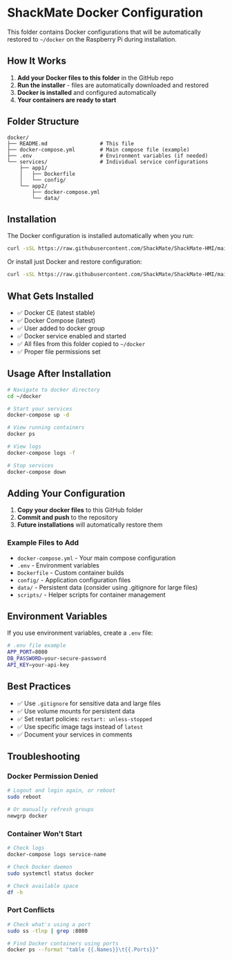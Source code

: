 # ShackMate Docker Configuration

This folder contains Docker configurations that will be automatically restored to `~/docker` on the Raspberry Pi during installation.

## How It Works

1. **Add your Docker files to this folder** in the GitHub repo
2. **Run the installer** - files are automatically downloaded and restored
3. **Docker is installed** and configured automatically
4. **Your containers are ready to start**

## Folder Structure

```text
docker/
├── README.md                 # This file
├── docker-compose.yml        # Main compose file (example)
├── .env                      # Environment variables (if needed)
└── services/                 # Individual service configurations
    ├── app1/
    │   ├── Dockerfile
    │   └── config/
    └── app2/
        ├── docker-compose.yml
        └── data/
```

## Installation

The Docker configuration is installed automatically when you run:

```bash
curl -sSL https://raw.githubusercontent.com/ShackMate/ShackMate-HMI/main/install-shackmate-complete.sh | sudo bash
```

Or install just Docker and restore configuration:

```bash
curl -sSL https://raw.githubusercontent.com/ShackMate/ShackMate-HMI/main/install-docker.sh | sudo bash
```

## What Gets Installed

- ✅ Docker CE (latest stable)
- ✅ Docker Compose (latest)
- ✅ User added to docker group
- ✅ Docker service enabled and started
- ✅ All files from this folder copied to `~/docker`
- ✅ Proper file permissions set

## Usage After Installation

```bash
# Navigate to docker directory
cd ~/docker

# Start your services
docker-compose up -d

# View running containers
docker ps

# View logs
docker-compose logs -f

# Stop services
docker-compose down
```

## Adding Your Configuration

1. **Copy your docker files** to this GitHub folder
2. **Commit and push** to the repository
3. **Future installations** will automatically restore them

### Example Files to Add

- `docker-compose.yml` - Your main compose configuration
- `.env` - Environment variables
- `Dockerfile` - Custom container builds
- `config/` - Application configuration files
- `data/` - Persistent data (consider using .gitignore for large files)
- `scripts/` - Helper scripts for container management

## Environment Variables

If you use environment variables, create a `.env` file:

```bash
# .env file example
APP_PORT=8080
DB_PASSWORD=your-secure-password
API_KEY=your-api-key
```

## Best Practices

- ✅ Use `.gitignore` for sensitive data and large files
- ✅ Use volume mounts for persistent data
- ✅ Set restart policies: `restart: unless-stopped`
- ✅ Use specific image tags instead of `latest`
- ✅ Document your services in comments

## Troubleshooting

### Docker Permission Denied

```bash
# Logout and login again, or reboot
sudo reboot

# Or manually refresh groups
newgrp docker
```

### Container Won't Start

```bash
# Check logs
docker-compose logs service-name

# Check Docker daemon
sudo systemctl status docker

# Check available space
df -h
```

### Port Conflicts

```bash
# Check what's using a port
sudo ss -tlnp | grep :8080

# Find Docker containers using ports
docker ps --format "table {{.Names}}\t{{.Ports}}"
```
